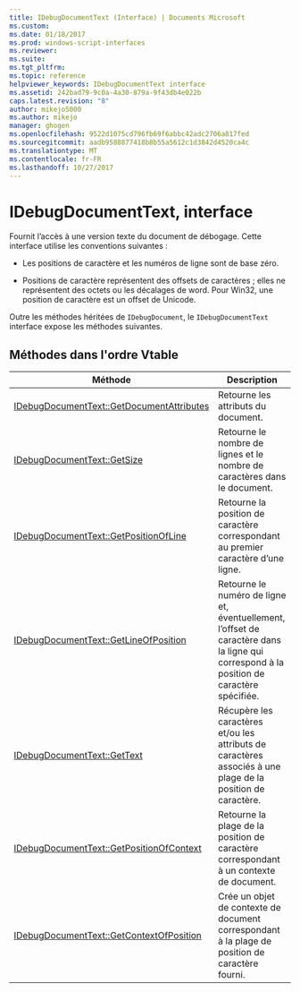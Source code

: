 ```yaml
---
title: IDebugDocumentText (Interface) | Documents Microsoft
ms.custom: 
ms.date: 01/18/2017
ms.prod: windows-script-interfaces
ms.reviewer: 
ms.suite: 
ms.tgt_pltfrm: 
ms.topic: reference
helpviewer_keywords: IDebugDocumentText interface
ms.assetid: 242bad79-9c0a-4a30-879a-9f43db4e022b
caps.latest.revision: "8"
author: mikejo5000
ms.author: mikejo
manager: ghogen
ms.openlocfilehash: 9522d1075cd796fb69f6abbc42adc2706a817fed
ms.sourcegitcommit: aadb9588877418b8b55a5612c1d3842d4520ca4c
ms.translationtype: MT
ms.contentlocale: fr-FR
ms.lasthandoff: 10/27/2017
---
```

# <a name="idebugdocumenttext-interface"></a>IDebugDocumentText, interface
Fournit l’accès à une version texte du document de débogage. Cette interface utilise les conventions suivantes :  
  
-   Les positions de caractère et les numéros de ligne sont de base zéro.  
  
-   Positions de caractère représentent des offsets de caractères ; elles ne représentent des octets ou les décalages de word. Pour Win32, une position de caractère est un offset de Unicode.  
  
 Outre les méthodes héritées de `IDebugDocument`, le `IDebugDocumentText` interface expose les méthodes suivantes.  
  
## <a name="methods-in-vtable-order"></a>Méthodes dans l'ordre Vtable  
  
|Méthode|Description|  
|------------|-----------------|  
|[IDebugDocumentText::GetDocumentAttributes](../../winscript/reference/idebugdocumenttext-getdocumentattributes.md)|Retourne les attributs du document.|  
|[IDebugDocumentText::GetSize](../../winscript/reference/idebugdocumenttext-getsize.md)|Retourne le nombre de lignes et le nombre de caractères dans le document.|  
|[IDebugDocumentText::GetPositionOfLine](../../winscript/reference/idebugdocumenttext-getpositionofline.md)|Retourne la position de caractère correspondant au premier caractère d’une ligne.|  
|[IDebugDocumentText::GetLineOfPosition](../../winscript/reference/idebugdocumenttext-getlineofposition.md)|Retourne le numéro de ligne et, éventuellement, l’offset de caractère dans la ligne qui correspond à la position de caractère spécifiée.|  
|[IDebugDocumentText::GetText](../../winscript/reference/idebugdocumenttext-gettext.md)|Récupère les caractères et/ou les attributs de caractères associés à une plage de la position de caractère.|  
|[IDebugDocumentText::GetPositionOfContext](../../winscript/reference/idebugdocumenttext-getpositionofcontext.md)|Retourne la plage de la position de caractère correspondant à un contexte de document.|  
|[IDebugDocumentText::GetContextOfPosition](../../winscript/reference/idebugdocumenttext-getcontextofposition.md)|Crée un objet de contexte de document correspondant à la plage de position de caractère fourni.|